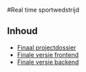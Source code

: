 #Real time sportwedstrijd

## Inhoud

- [Finaal projectdossier](https://github.com/KristofColpaert/NMCTBackFront/blob/master/Projectdossier_MartijnLoth_BartCallant_KristofColpaert.docx)
- [Finale versie frontend](https://github.com/KristofColpaert/NMCTBackFront/tree/master/Frontend/0.1.1)
- [Finale versie backend](https://github.com/KristofColpaert/NMCTBackFront/tree/master/Backend/Client/1.0.0)
